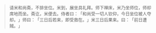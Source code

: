 
> 请米和尚斋，不排坐位。米到，展坐具礼拜。师下禅床，米乃坐师位，师却席地而坐。斋讫，米便去。侍者曰：​「和尚受一切人钦仰，今日坐位被人夺却。​」师曰：​「三日后若来，即受救在。​」米三日后果来。曰：​「前日遭贼。​」
